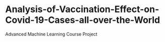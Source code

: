 # Analysis-of-Vaccination-Effect-on-Covid-19-Cases-all-over-the-World
Advanced Machine Learning Course Project
